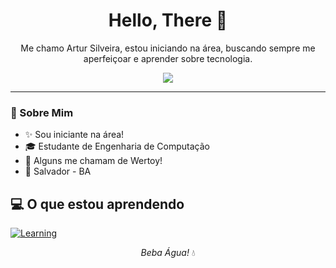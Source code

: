 <h1 align="center">Hello, There 👋</h1>

<p align="center">
  Me chamo Artur Silveira, estou iniciando na área, buscando sempre me aperfeiçoar e aprender sobre tecnologia.
</p>

<p align="center">
  <a href="https://www.linkedin.com/in/arturcsilveira">
    <img src="https://img.shields.io/badge/LinkedIn-0A66C2?logo=linkedin&logoColor=white&style=for-the-badge">
  </a>
</p>

---

### 🧠 Sobre Mim

- ✨ Sou iniciante na área!
- 🎓 Estudante de Engenharia de Computação
- 🤔 Alguns me chamam de Wertoy!
- 📌 Salvador - BA

## 💻 O que estou aprendendo

[![Learning](https://skillicons.dev/icons?i=html,css,js,figma,github,git,c,py,&theme=light)](https://skillicons.dev)




<p align="center">
  <em>Beba Água!</em> 💧
</p>
